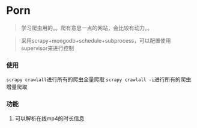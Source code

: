 # Porn

> 学习爬虫用的。。爬有意思一点的网站，会比较有动力。。

> 采用scrapy+mongodb+schedule+subprocess，可以配置使用supervisor来进行控制

### 使用

`scrapy crawlall`进行所有的爬虫全量爬取
`scrapy crawlall -i`进行所有的爬虫增量爬取

### 功能
1. 可以解析在线mp4的时长信息
